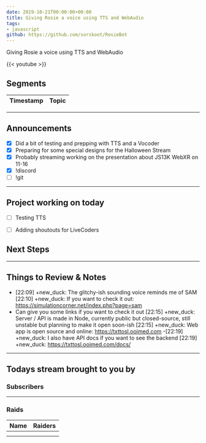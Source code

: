 ```yaml
---
date: 2019-10-21T00:00:00+00:00
title: Giving Rosie a voice using TTS and WebAudio
tags:
- javascript
github: https://github.com/sorskoot/RosieBot
---
```


Giving Rosie a voice using TTS and WebAudio

{{< youtube >}}

<!--more-->
## Segments

| Timestamp | Topic             |
| ---       | ---               |

---

## Announcements

- [X] Did a bit of testing and prepping with TTS and a Vocoder
- [X] Preparing for some special designs for the Halloween Stream
- [X] Probably streaming working on the presentation about JS13K WebXR on 11-16
- [X] !discord
- [ ] !git

---

## Project working on today

- [ ] Testing TTS
- [ ] Adding shoutouts for LiveCoders


## Next Steps

---

## Things to Review & Notes

- [22:09] +new_duck: The glitchy-ish sounding voice reminds me of SAM
[22:10] +new_duck: If you want to check it out: https://simulationcorner.net/index.php?page=sam
- Can give you some links if you want to check it out
[22:15] +new_duck: Server / API is made in Node, currently public but closed-source, still unstable but planning to make it open soon-ish
[22:15] +new_duck: Web app is open source and online: https://txttosl.oojmed.com
-[22:19] +new_duck: I also have API docs if you want to see the backend
[22:19] +new_duck: https://txttosl.oojmed.com/docs/
---

## Todays stream brought to you by

### Subscribers

---

### Raids

| Name | Raiders |
| --- | --- |
| |  |
| |  |
